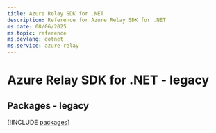 ```yaml
---
title: Azure Relay SDK for .NET
description: Reference for Azure Relay SDK for .NET
ms.date: 08/06/2025
ms.topic: reference
ms.devlang: dotnet
ms.service: azure-relay
---
```

# Azure Relay SDK for .NET - legacy
## Packages - legacy
[!INCLUDE [packages](relay-index.md)]